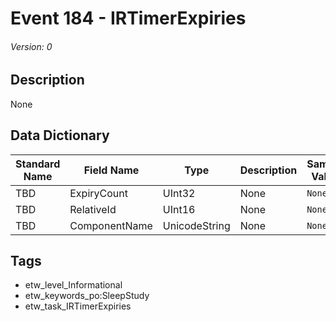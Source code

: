 # Event 184 - IRTimerExpiries
###### Version: 0

## Description
None

## Data Dictionary
|Standard Name|Field Name|Type|Description|Sample Value|
|---|---|---|---|---|
|TBD|ExpiryCount|UInt32|None|`None`|
|TBD|RelativeId|UInt16|None|`None`|
|TBD|ComponentName|UnicodeString|None|`None`|

## Tags
* etw_level_Informational
* etw_keywords_po:SleepStudy
* etw_task_IRTimerExpiries